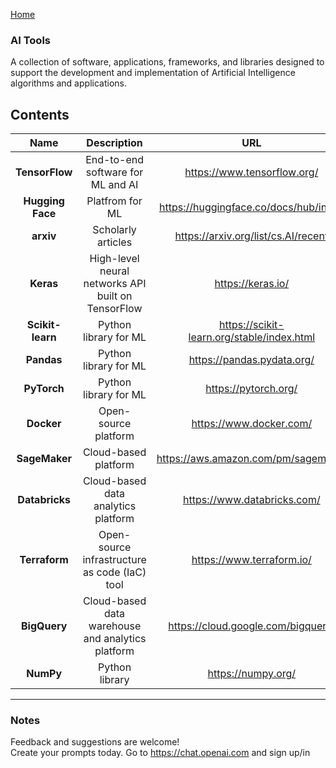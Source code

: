 [Home](https://natnew.github.io/Awesome-Prompt-Engineering/)

### AI Tools
A collection of software, applications, frameworks, and libraries designed to support the development and implementation of Artificial Intelligence
algorithms and applications.

## Contents
|  Name  |  Description  |  URL  |
| :-----:| :------------:| :----:|
| **TensorFlow**  | End-to-end software for ML and AI | <https://www.tensorflow.org/> |
| **Hugging Face**| Platfrom for ML | <https://huggingface.co/docs/hub/index> |
| **arxiv**| Scholarly articles | <https://arxiv.org/list/cs.AI/recent>           |
| **Keras**| High-level neural networks API built on TensorFlow  | <https://keras.io/>    |
| **Scikit-learn**|  Python library for ML  |  <https://scikit-learn.org/stable/index.html>  |
| **Pandas**| Python library for ML |  <https://pandas.pydata.org/>  |
| **PyTorch**| Python library for ML |  <https://pytorch.org/> |
| **Docker**|  Open-source platform  |  <https://www.docker.com/>  |
| **SageMaker**| Cloud-based platform  |  <https://aws.amazon.com/pm/sagemaker>  |
| **Databricks**|Cloud-based data analytics platform |  <https://www.databricks.com/> |
| **Terraform**|   Open-source infrastructure as code (IaC) tool |  <https://www.terraform.io/>  |
| **BigQuery**|   Cloud-based data warehouse and analytics platform  |  <https://cloud.google.com/bigquery/>  |
| **NumPy**|   Python library      |  <https://numpy.org/>  |


---
### Notes
Feedback and suggestions are welcome! <br>
Create your prompts today.
Go to https://chat.openai.com and sign up/in <br>
